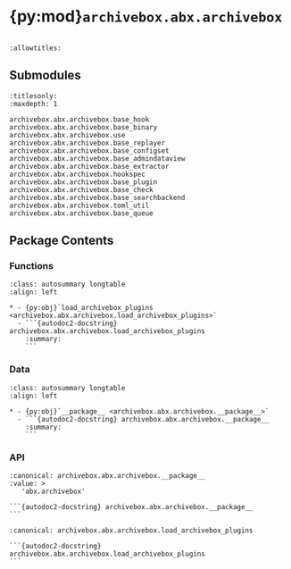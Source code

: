 # {py:mod}`archivebox.abx.archivebox`

```{py:module} archivebox.abx.archivebox
```

```{autodoc2-docstring} archivebox.abx.archivebox
:allowtitles:
```

## Submodules

```{toctree}
:titlesonly:
:maxdepth: 1

archivebox.abx.archivebox.base_hook
archivebox.abx.archivebox.base_binary
archivebox.abx.archivebox.use
archivebox.abx.archivebox.base_replayer
archivebox.abx.archivebox.base_configset
archivebox.abx.archivebox.base_admindataview
archivebox.abx.archivebox.base_extractor
archivebox.abx.archivebox.hookspec
archivebox.abx.archivebox.base_plugin
archivebox.abx.archivebox.base_check
archivebox.abx.archivebox.base_searchbackend
archivebox.abx.archivebox.toml_util
archivebox.abx.archivebox.base_queue
```

## Package Contents

### Functions

````{list-table}
:class: autosummary longtable
:align: left

* - {py:obj}`load_archivebox_plugins <archivebox.abx.archivebox.load_archivebox_plugins>`
  - ```{autodoc2-docstring} archivebox.abx.archivebox.load_archivebox_plugins
    :summary:
    ```
````

### Data

````{list-table}
:class: autosummary longtable
:align: left

* - {py:obj}`__package__ <archivebox.abx.archivebox.__package__>`
  - ```{autodoc2-docstring} archivebox.abx.archivebox.__package__
    :summary:
    ```
````

### API

````{py:data} __package__
:canonical: archivebox.abx.archivebox.__package__
:value: >
   'abx.archivebox'

```{autodoc2-docstring} archivebox.abx.archivebox.__package__
```

````

````{py:function} load_archivebox_plugins(pm, plugins_dict: typing.Dict[str, pathlib.Path])
:canonical: archivebox.abx.archivebox.load_archivebox_plugins

```{autodoc2-docstring} archivebox.abx.archivebox.load_archivebox_plugins
```
````
